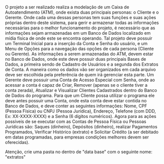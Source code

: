 O projeto a ser realizado realiza a modelação de um Caixa de Autoatendimento (ATM), onde exista duas principais personas: o Cliente e o Gerente. Onde cada uma dessas personas tem suas funções e suas ações próprias dentro deste sistema, para gerir e armazenar todas as informações necessárias para o melhor funcionamento do projeto, é necessário que as informações sejam armazenadas em um Banco de Dados localizado em mídia física de onde este se encontra operando. 
Tal projeto deve possuir um Terminal Inicial para a inserção da Conta e Senha do usuário, e um Menu de Opções para a navegação das opções de cada persona (Cliente ou Gerente).
As informações a serem armazenadas do ATM, devem estar no Banco de Dados, onde este deve possuir duas principais Bases de Dados, a primeira sendo de Cadastro de Usuários e a segunda dos Extratos de Conta. A maneira como os dados vão ser organizados em cada arquivo deve ser escolhida pela preferência de quem irá gerenciar esta parte.
Um Gerente deve possuir uma Conta de Acesso Especial com Senha, onde ao acessar a conta é capaz de Criar, Remover (apenas se o cliente tiver a conta zerada), Atualizar e Visualizar Clientes Cadastrados dentro do Banco de Dados do programa.
Para que um Cliente possa utilizar o programa ele deve antes possuir uma Conta, onde esta conta deve estar contida no Banco de Dados, e deve conter as seguintes informações: Nome, CPF (Pessoa Física) ou CNPJ (Pessoa Jurídica), Endereço, Telefone (com DDD, Ex: XX-XXXX-XXXX) e a Senha (6 dígitos numéricos). Agora para as ações possíveis de se executar com as Contas de Pessoa Física ou Pessoas Jurídicas são: Saques (dinheiro), Depósitos (dinheiro), realizar Pagamentos Programados, Verificar Histórico (extrato) e Solicitar Crédito (a ser debitado em datas programadas, para empresas condições melhores devem ser oferecidas).

Atenção, crie uma pasta no dentro de "data base" com o seguinte nome: "extratos"
